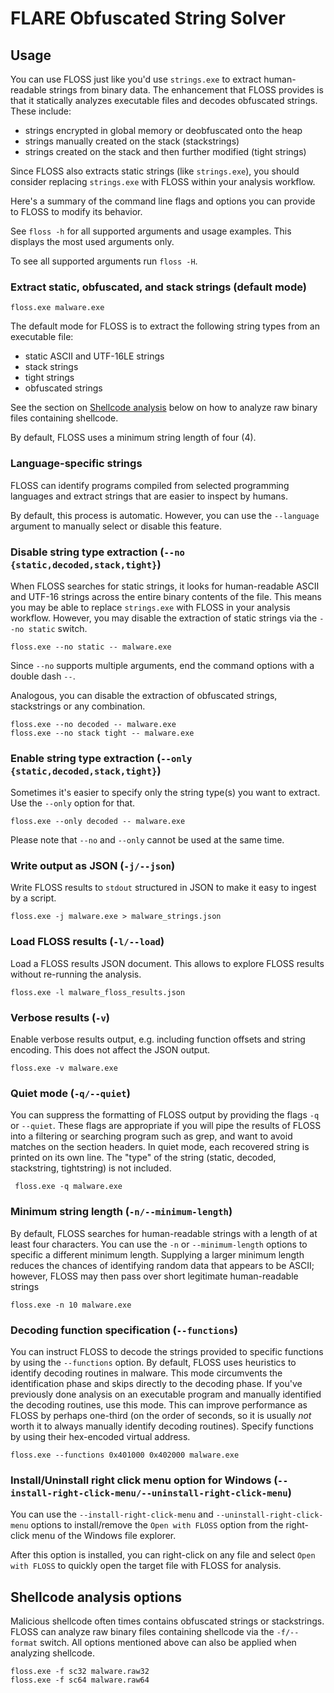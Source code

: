 # FLARE Obfuscated String Solver

## Usage

You can use FLOSS just like you'd use `strings.exe`
 to extract human-readable strings from binary data.
The enhancement that FLOSS provides is that it statically
 analyzes executable files and decodes obfuscated strings.
These include:
* strings encrypted in global memory or deobfuscated onto the heap
* strings manually created on the stack (stackstrings)
* strings created on the stack and then further modified (tight strings)

Since FLOSS also extracts static strings (like `strings.exe`),
 you should consider replacing `strings.exe` with FLOSS
 within your analysis workflow.

Here's a summary of the command line flags and options you
 can provide to FLOSS to modify its behavior.

See `floss -h` for all supported arguments and usage examples. This displays the most used arguments only.

To see all supported arguments run `floss -H`.

### Extract static, obfuscated, and stack strings (default mode)

    floss.exe malware.exe

The default mode for FLOSS is to extract the following string types from an executable file:
- static ASCII and UTF-16LE strings
- stack strings
- tight strings
- obfuscated strings

See the section on [Shellcode analysis](#shellcode) below on how to analyze raw binary files
containing shellcode.

By default, FLOSS uses a minimum string length of four (4).

### Language-specific strings
FLOSS can identify programs compiled from selected programming languages and extract strings that are easier to inspect by humans.

By default, this process is automatic. However, you can use the `--language` argument to manually select or disable this feature.

### Disable string type extraction (`--no {static,decoded,stack,tight}`)

When FLOSS searches for static strings, it looks for
 human-readable ASCII and UTF-16 strings across the
 entire binary contents of the file.
This means you may be able to replace `strings.exe` with
 FLOSS in your analysis workflow. However, you may disable
 the extraction of static strings via the `--no static` switch.

    floss.exe --no static -- malware.exe

Since `--no` supports multiple arguments, end the command options with a double dash `--`.

Analogous, you can disable the extraction of obfuscated strings, stackstrings or any combination.

    floss.exe --no decoded -- malware.exe
    floss.exe --no stack tight -- malware.exe


### Enable string type extraction (`--only {static,decoded,stack,tight}`)

Sometimes it's easier to specify only the string type(s) you want to extract.
Use the `--only` option for that.

    floss.exe --only decoded -- malware.exe

Please note that `--no` and `--only` cannot be used at the same time.

### Write output as JSON (`-j/--json`)

Write FLOSS results to `stdout` structured in JSON to make it easy to ingest by a script.

    floss.exe -j malware.exe > malware_strings.json

### Load FLOSS results (`-l/--load`)

Load a FLOSS results JSON document. This allows to explore FLOSS results without re-running the analysis.

    floss.exe -l malware_floss_results.json


### Verbose results (`-v`)

Enable verbose results output, e.g. including function offsets and string encoding.
This does not affect the JSON output.

    floss.exe -v malware.exe


### Quiet mode (`-q/--quiet`)

You can suppress the formatting of FLOSS output by providing
 the flags `-q` or `--quiet`.
These flags are appropriate if you will pipe the results of FLOSS
 into a filtering or searching program such as grep, and
 want to avoid matches on the section headers.
In quiet mode, each recovered string is printed on its
 own line.
The "type" of the string (static, decoded, stackstring, tightstring)
 is not included.

     floss.exe -q malware.exe


### Minimum string length (`-n/--minimum-length`)

By default, FLOSS searches for human-readable strings
 with a length of at least four characters.
You can use the `-n` or `--minimum-length` options to
 specific a different minimum length.
Supplying a larger minimum length reduces the chances
 of identifying random data that appears to be ASCII;
 however, FLOSS may then pass over short legitimate
 human-readable strings

    floss.exe -n 10 malware.exe


### Decoding function specification (`--functions`)

You can instruct FLOSS to decode the strings provided
 to specific functions by using the `--functions`
 option.
By default, FLOSS uses heuristics to identify decoding
 routines in malware.
This mode circumvents the identification phase and skips
 directly to the decoding phase.
If you've previously done analysis on an executable program
 and manually identified the decoding routines, use
 this mode.
This can improve performance as FLOSS by perhaps one-third
 (on the order of seconds, so it is usually _not_ worth it
  to always manually identify decoding routines).
Specify functions by using their hex-encoded virtual address.

    floss.exe --functions 0x401000 0x402000 malware.exe


### Install/Uninstall right click menu option for Windows (`--install-right-click-menu/--uninstall-right-click-menu`)

You can use the `--install-right-click-menu` and `--uninstall-right-click-menu` 
 options to install/remove the `Open with FLOSS` option from the right-click menu 
 of the Windows file explorer.

After this option is installed, you can right-click on any file and select `Open with FLOSS`
 to quickly open the target file with FLOSS for analysis.


## <a name="shellcode"></a>Shellcode analysis options

Malicious shellcode often times contains obfuscated strings or stackstrings.
FLOSS can analyze raw binary files containing shellcode via the `-f/--format` switch. All
options mentioned above can also be applied when analyzing shellcode.

    floss.exe -f sc32 malware.raw32
    floss.exe -f sc64 malware.raw64
